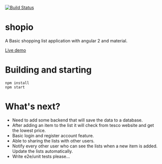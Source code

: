 [![Build Status](https://semaphoreci.com/api/v1/projects/1c2d2daa-64ba-4406-b15e-a5083c4117a1/907057/badge.svg)](https://semaphoreci.com/lazycoder/shopio)

# shopio
A Basic shopping list application with angular 2 and material. 

[Live demo](http://shopio.herokuapp.com/)

# Building and starting

```
npm install
npm start
```

# What's next?
- Need to add some backend that will save the data to a database.
- After adding an item to the list it will check from tesco website and get the lowest price. 
- Basic login and register account feature.
- Able to sharing the lists with other users.
- Notify every other user who can see the lists when a new item is added. Update the lists automatically.
- Write e2e/unit tests please...
